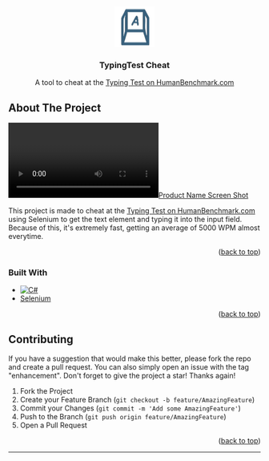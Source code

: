 <a name="readme-top"></a>


<!-- PROJECT LOGO -->
<br />
<div align="center">
  <a href="https://github.com/layth49/TypingTest-HB">
    <img src="assets/logo.png" alt="Logo" width="80" height="80">
  </a>

<h3 align="center">TypingTest Cheat</h3>

  <p align="center">
    A tool to cheat at the <a href="https://humanbenchmark.com/tests/typing">Typing Test on HumanBenchmark.com</a>
  </p>
</div>


<!-- ABOUT THE PROJECT -->
## About The Project

[![Product Name Screen Shot][product-screenshot]][repo-url]

This project is made to cheat at the [Typing Test on HumanBenchmark.com][trainer-hb] using Selenium to get the text element and typing it into the input field. Because of this, it's extremely fast, getting an average of 5000 WPM almost everytime.

<p align="right">(<a href="#readme-top">back to top</a>)</p>



### Built With

* [![C#][CSharp]][CSharp-url]
* [Selenium][Selenium-url]

<p align="right">(<a href="#readme-top">back to top</a>)</p>


<!-- CONTRIBUTING -->
## Contributing

If you have a suggestion that would make this better, please fork the repo and create a pull request. You can also simply open an issue with the tag "enhancement".
Don't forget to give the project a star! Thanks again!

1. Fork the Project
2. Create your Feature Branch (`git checkout -b feature/AmazingFeature`)
3. Commit your Changes (`git commit -m 'Add some AmazingFeature'`)
4. Push to the Branch (`git push origin feature/AmazingFeature`)
5. Open a Pull Request

<p align="right">(<a href="#readme-top">back to top</a>)</p>



<hr />



[Selenium.WebDriver]: https://www.nuget.org/packages/Selenium.WebDriver

[product-screenshot]: assets/showcase.mp4

<!-- Product images and URLs -->
[CSharp]: https://img.shields.io/badge/csharp-512BD4?style=for-the-badge&logo=csharp&color=512BD4
[CSharp-url]: https://learn.microsoft.com/en-us/dotnet/csharp/tour-of-csharp/
[Selenium]: https://img.shields.io/badge/selenium-43B02A?style=for-the-badge&logo=selenium&color=000000
[Selenium-url]: https://www.selenium.dev/

[repo-url]: https://github.com/layth49/TypingTest-HB

[trainer-hb]: https://humanbenchmark.com/tests/typing